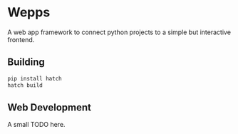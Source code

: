 # Wepps

A web app framework to connect python projects to a simple but interactive frontend.

## Building

```sh
pip install hatch
hatch build
```

## Web Development

A small TODO here.
